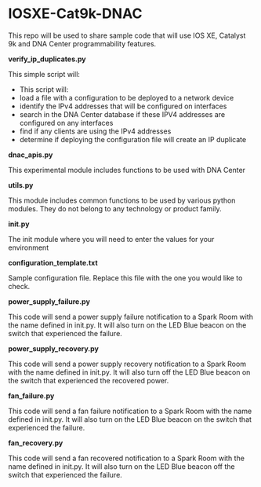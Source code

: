 
# **IOSXE-Cat9k-DNAC**

This repo will be used to share sample code that will use IOS XE, Catalyst 9k and DNA Center programmability features.


**verify_ip_duplicates.py**

This simple script will:
- This script will:
 - load a file with a configuration to be deployed to a network device
 - identify the IPv4 addresses that will be configured on interfaces
 - search in the DNA Center database if these IPV4 addresses are configured on any interfaces
 - find if any clients are using the IPv4 addresses
 - determine if deploying the configuration file will create an IP duplicate


**dnac_apis.py**

This experimental module includes functions to be used with DNA Center


**utils.py**

This module includes common functions to be used by various python modules. They do not belong to any technology or product family.


**init.py**

The init module where you will need to enter the values for your environment


**configuration_template.txt**

Sample configuration file. Replace this file with the one you would like to check.


**power_supply_failure.py**

This code will send a power supply failure notification to a Spark Room with the name defined in init.py. It will also turn on the LED Blue beacon on the switch that experienced the failure.


**power_supply_recovery.py**

This code will send a power supply recovery notification to a Spark Room with the name defined in init.py. It will also turn off the LED Blue beacon on the switch that experienced the recovered power.


**fan_failure.py**

This code will send a fan failure notification to a Spark Room with the name defined in init.py. It will also turn on the LED Blue beacon on the switch that experienced the failure.


**fan_recovery.py**

This code will send a fan recovered notification to a Spark Room with the name defined in init.py. It will also turn on the LED Blue beacon off the switch that experienced the failure.


